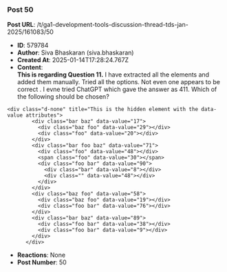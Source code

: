 ### Post 50
**Post URL**: /t/ga1-development-tools-discussion-thread-tds-jan-2025/161083/50
- **ID**: 579784
- **Author**: Siva Bhaskaran (siva.bhaskaran)
- **Created At**: 2025-01-14T17:28:24.767Z
- **Content**:  
  <strong>This is regarding Question 11.</strong>
I have extracted all the elements and added them manually. Tried all the options. Not even one appears to be correct . I evne tried ChatGPT which gave the answer as 411. Which of the following should be chosen?
<pre><code class="lang-auto">&lt;div class="d-none" title="This is the hidden element with the data-value attributes"&gt;
        &lt;div class="bar baz" data-value="17"&gt;
          &lt;div class="baz foo" data-value="29"&gt;&lt;/div&gt;
          &lt;div class="foo" data-value="20"&gt;&lt;/div&gt;
        &lt;/div&gt;
        &lt;div class="bar foo baz" data-value="71"&gt;
          &lt;div class="foo" data-value="48"&gt;&lt;/div&gt;
          &lt;span class="foo" data-value="30"&gt;&lt;/span&gt;
          &lt;div class="foo bar" data-value="90"&gt;
            &lt;div class="bar" data-value="8"&gt;&lt;/div&gt;
            &lt;div class="" data-value="48"&gt;&lt;/div&gt;
          &lt;/div&gt;
        &lt;/div&gt;
        &lt;div class="baz foo" data-value="58"&gt;
          &lt;div class="baz foo" data-value="19"&gt;&lt;/div&gt;
          &lt;div class="foo bar" data-value="76"&gt;&lt;/div&gt;
        &lt;/div&gt;
        &lt;div class="bar baz" data-value="89"&gt;
          &lt;div class="foo bar" data-value="38"&gt;&lt;/div&gt;
          &lt;div class="foo bar" data-value="9"&gt;&lt;/div&gt;
        &lt;/div&gt;
      &lt;/div&gt;
</code></pre>
- **Reactions**: None
- **Post Number**: 50

